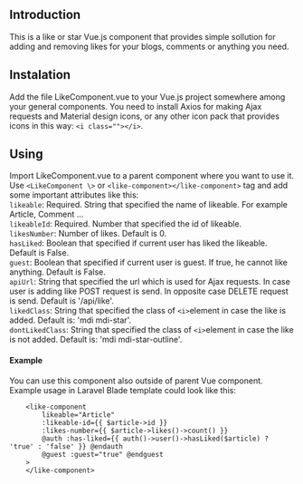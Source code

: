 ## Introduction

This is a like or star Vue.js component that provides simple sollution for adding and removing likes for your blogs, comments or anything you need.

## Instalation

Add the file LikeComponent.vue to your Vue.js project somewhere among your general components.
You need to install Axios for making Ajax requests and Material design icons, or any other icon pack that provides icons in this way: `<i class=""></i>`.

## Using

Import LikeComponent.vue to a parent component where you want to use it. Use `<LikeComponent \>` or `<like-component></like-component>` tag and add some important attributes like this:<br>
`likeable`: Required. String that specified the name of likeable. For example Article, Comment ...<br>
`likeableId`: Required. Number that specified the id of likeable.<br>
`likesNumber`: Number of likes. Default is 0.<br>
`hasLiked`: Boolean that specified if current user has liked the likeable. Default is False.<br>
`guest`: Boolean that specified if current user is guest. If true, he cannot like anything. Default is False.<br>
`apiUrl`: String that specified the url which is used for Ajax requests. In case user is adding like POST request is send. In opposite case DELETE request is send. Default is '/api/like'.<br>
`likedClass`: String that specified the class of `<i>`element in case the like is added. Default is: 'mdi mdi-star'.<br>
`dontLikedClass`: String that specified the class of `<i>`element in case the like is not added. Default is: 'mdi mdi-star-outline'.<br>

#### Example

You can use this component also outside of parent Vue component. Example usage in Laravel Blade template could look like this:

```
    <like-component
      	likeable="Article"
    	:likeable-id={{ $article->id }}
    	:likes-number={{ $article->likes()->count() }}
    	@auth :has-liked={{ auth()->user()->hasLiked($article) ? 'true' : 'false' }} @endauth
    	@guest :guest="true" @endguest
    >
    </like-component>
```
